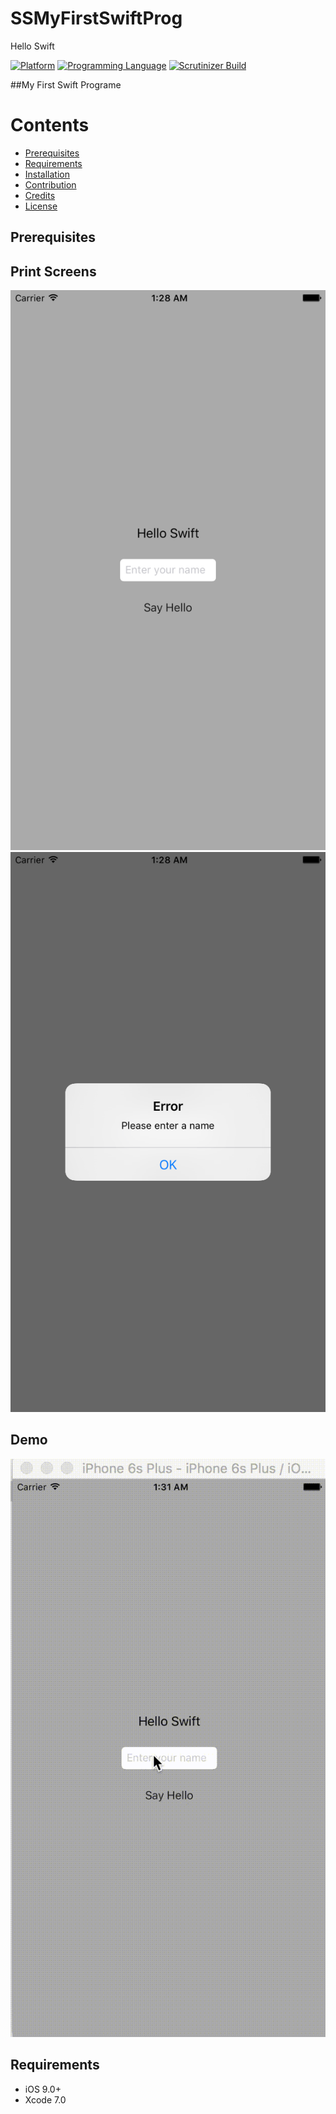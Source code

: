 # SSMyFirstSwiftProg
Hello Swift


[![Platform](https://img.shields.io/badge/platform-ios-lightgrey.svg)]()
[![Programming Language](https://img.shields.io/badge/language-swift-orange.svg)]()
[![Scrutinizer Build](https://img.shields.io/scrutinizer/build/g/filp/whoops.svg?maxAge=2592000)]()

##My First Swift Programe

# Contents

-	[Prerequisites](#prerequisites)
-	[Requirements](#requirements)
-	[Installation](#installation)
-	[Contribution](#contribution)
-	[Credits](#credits)
-	[License](#license)

## Prerequisites

## Print Screens

![1](https://github.com/ssamgir/SSMyFirstSwiftProg/blob/master/Resources/Simulator%20Screen%20Shot%2021-Aug-2016%2C%201.28.36%20AM.png)
![2](https://github.com/ssamgir/SSMyFirstSwiftProg/blob/master/Resources/Simulator%20Screen%20Shot%2021-Aug-2016%2C%201.28.39%20AM.png)




## Demo

![DEMO]( https://github.com/ssamgir/SSMyFirstSwiftProg/blob/master/Resources/hllo.gif)


## Requirements
* iOS 9.0+
* Xcode 7.0
